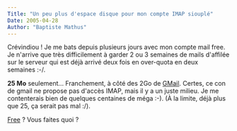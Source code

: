 ```yaml
---
Title: "Un peu plus d'espace disque pour mon compte IMAP siouplé"
Date: 2005-04-28
Author: "Baptiste Mathus"
---
```




Crévindiou ! Je me bats depuis plusieurs jours avec mon compte mail
free. Je n'arrive que très difficilement à garder 2 ou 3 semaines de
mails d'affilée sur le serveur qui est déjà arrivé deux fois en
over-quota en deux semaines :-/.

**25 Mo** seulement... Franchement, à côté des 2Go de
[GMail](http://gmail.com). Certes, ce con de gmail ne propose pas
d'accès IMAP, mais il y a un juste milieu. Je me contenterais bien de
quelques centaines de méga :-). (À la limite, déjà plus que 25, ça
serait pas mal :/).

[Free](http://www.free.fr) ? Vous faites quoi ?

